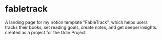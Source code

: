 # fabletrack
A landing page for my notion template "FableTrack", which helps users tracks their books, set reading goals, create notes, and get deeper insights. created as a project for the Odin Project 
